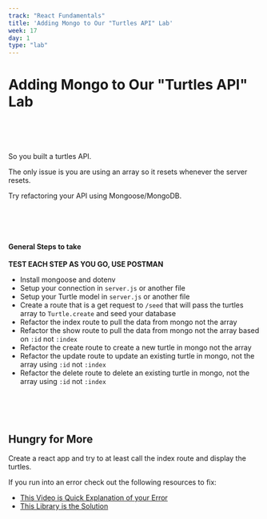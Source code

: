 ```yaml
---
track: "React Fundamentals"
title: 'Adding Mongo to Our "Turtles API" Lab'
week: 17
day: 1
type: "lab"
---
```


# Adding Mongo to Our "Turtles API" Lab

<br>
<br>
<br>

So you built a turtles API.

The only issue is you are using an array so it resets whenever the server resets.

Try refactoring your API using Mongoose/MongoDB.

<br>
<br>
<br>

#### General Steps to take

**TEST EACH STEP AS YOU GO, USE POSTMAN**

- Install mongoose and dotenv
- Setup your connection in `server.js` or another file
- Setup your Turtle model in `server.js` or another file
- Create a route that is a get request to `/seed` that will pass the turtles array to `Turtle.create` and seed your database
- Refactor the index route to pull the data from mongo not the array
- Refactor the show route to pull the data from mongo not the array based on `:id` not `:index`
- Refactor the create route to create a new turtle in mongo not the array
- Refactor the update route to update an existing turtle in mongo, not the array using `:id` not `:index`
- Refactor the delete route to delete an existing turtle in mongo, not the array using `:id` not `:index`

<br>
<br>
<br>

## Hungry for More

Create a react app and try to at least call the index route and display the turtles.

If you run into an error check out the following resources to fix:

- [This Video is Quick Explanation of your Error](https://www.youtube.com/watch?v=4KHiSt0oLJ0)
- [This Library is the Solution](https://www.npmjs.com/package/cors)
